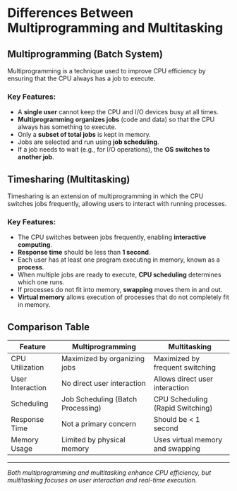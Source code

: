 # Differences Between Multiprogramming and Multitasking

## Multiprogramming (Batch System)
Multiprogramming is a technique used to improve CPU efficiency by ensuring that the CPU always has a job to execute.

### Key Features:
- A **single user** cannot keep the CPU and I/O devices busy at all times.
- **Multiprogramming organizes jobs** (code and data) so that the CPU always has something to execute.
- Only a **subset of total jobs** is kept in memory.
- Jobs are selected and run using **job scheduling**.
- If a job needs to wait (e.g., for I/O operations), the **OS switches to another job**.

## Timesharing (Multitasking)
Timesharing is an extension of multiprogramming in which the CPU switches jobs frequently, allowing users to interact with running processes.

### Key Features:
- The CPU switches between jobs frequently, enabling **interactive computing**.
- **Response time** should be less than **1 second**.
- Each user has at least one program executing in memory, known as a **process**.
- When multiple jobs are ready to execute, **CPU scheduling** determines which one runs.
- If processes do not fit into memory, **swapping** moves them in and out.
- **Virtual memory** allows execution of processes that do not completely fit in memory.

## Comparison Table
| Feature             | Multiprogramming           | Multitasking |
|--------------------|---------------------------|-------------|
| CPU Utilization   | Maximized by organizing jobs | Maximized by frequent switching |
| User Interaction  | No direct user interaction  | Allows direct user interaction |
| Scheduling        | Job Scheduling (Batch Processing) | CPU Scheduling (Rapid Switching) |
| Response Time    | Not a primary concern      | Should be < 1 second |
| Memory Usage     | Limited by physical memory  | Uses virtual memory and swapping |

---
*Both multiprogramming and multitasking enhance CPU efficiency, but multitasking focuses on user interaction and real-time execution.* 
